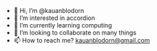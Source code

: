- 👋 Hi, I’m @kauanblodorn
- 👀 I’m interested in accordion
- 🌱 I’m currently learning computing
- 💞️ I’m looking to collaborate on many things
- 📫 How to reach me? kauanblodorn@gmail.com

<!---
kauanblodorn/kauanblodorn is a ✨ special ✨ repository because its `README.md` (this file) appears on your GitHub profile.
You can click the Preview link to take a look at your changes.
--->
